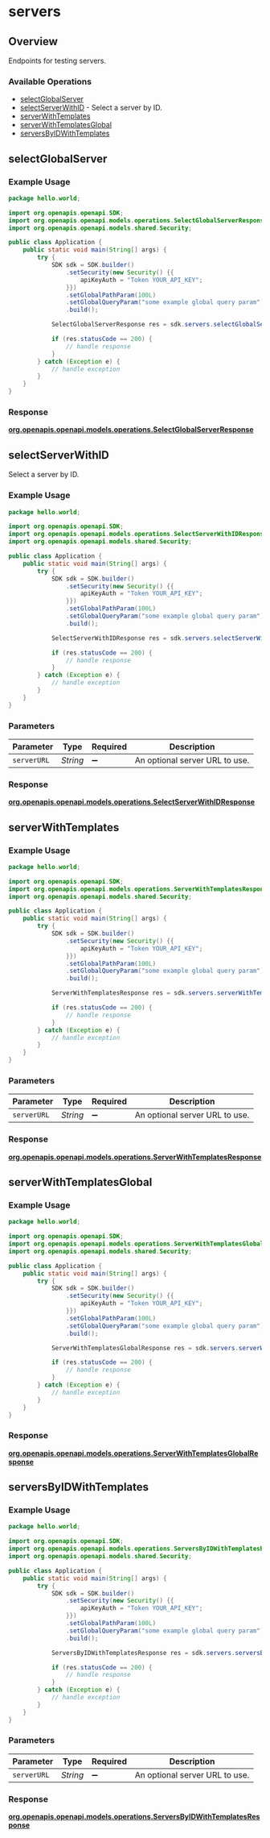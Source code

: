 # servers

## Overview

Endpoints for testing servers.

### Available Operations

* [selectGlobalServer](#selectglobalserver)
* [selectServerWithID](#selectserverwithid) - Select a server by ID.
* [serverWithTemplates](#serverwithtemplates)
* [serverWithTemplatesGlobal](#serverwithtemplatesglobal)
* [serversByIDWithTemplates](#serversbyidwithtemplates)

## selectGlobalServer

### Example Usage

```java
package hello.world;

import org.openapis.openapi.SDK;
import org.openapis.openapi.models.operations.SelectGlobalServerResponse;
import org.openapis.openapi.models.shared.Security;

public class Application {
    public static void main(String[] args) {
        try {
            SDK sdk = SDK.builder()
                .setSecurity(new Security() {{
                    apiKeyAuth = "Token YOUR_API_KEY";
                }})
                .setGlobalPathParam(100L)
                .setGlobalQueryParam("some example global query param")
                .build();

            SelectGlobalServerResponse res = sdk.servers.selectGlobalServer();

            if (res.statusCode == 200) {
                // handle response
            }
        } catch (Exception e) {
            // handle exception
        }
    }
}
```


### Response

**[org.openapis.openapi.models.operations.SelectGlobalServerResponse](../../models/operations/SelectGlobalServerResponse.md)**


## selectServerWithID

Select a server by ID.

### Example Usage

```java
package hello.world;

import org.openapis.openapi.SDK;
import org.openapis.openapi.models.operations.SelectServerWithIDResponse;
import org.openapis.openapi.models.shared.Security;

public class Application {
    public static void main(String[] args) {
        try {
            SDK sdk = SDK.builder()
                .setSecurity(new Security() {{
                    apiKeyAuth = "Token YOUR_API_KEY";
                }})
                .setGlobalPathParam(100L)
                .setGlobalQueryParam("some example global query param")
                .build();

            SelectServerWithIDResponse res = sdk.servers.selectServerWithID();

            if (res.statusCode == 200) {
                // handle response
            }
        } catch (Exception e) {
            // handle exception
        }
    }
}
```

### Parameters

| Parameter                      | Type                           | Required                       | Description                    |
| ------------------------------ | ------------------------------ | ------------------------------ | ------------------------------ |
| `serverURL`                    | *String*                       | :heavy_minus_sign:             | An optional server URL to use. |


### Response

**[org.openapis.openapi.models.operations.SelectServerWithIDResponse](../../models/operations/SelectServerWithIDResponse.md)**


## serverWithTemplates

### Example Usage

```java
package hello.world;

import org.openapis.openapi.SDK;
import org.openapis.openapi.models.operations.ServerWithTemplatesResponse;
import org.openapis.openapi.models.shared.Security;

public class Application {
    public static void main(String[] args) {
        try {
            SDK sdk = SDK.builder()
                .setSecurity(new Security() {{
                    apiKeyAuth = "Token YOUR_API_KEY";
                }})
                .setGlobalPathParam(100L)
                .setGlobalQueryParam("some example global query param")
                .build();

            ServerWithTemplatesResponse res = sdk.servers.serverWithTemplates();

            if (res.statusCode == 200) {
                // handle response
            }
        } catch (Exception e) {
            // handle exception
        }
    }
}
```

### Parameters

| Parameter                      | Type                           | Required                       | Description                    |
| ------------------------------ | ------------------------------ | ------------------------------ | ------------------------------ |
| `serverURL`                    | *String*                       | :heavy_minus_sign:             | An optional server URL to use. |


### Response

**[org.openapis.openapi.models.operations.ServerWithTemplatesResponse](../../models/operations/ServerWithTemplatesResponse.md)**


## serverWithTemplatesGlobal

### Example Usage

```java
package hello.world;

import org.openapis.openapi.SDK;
import org.openapis.openapi.models.operations.ServerWithTemplatesGlobalResponse;
import org.openapis.openapi.models.shared.Security;

public class Application {
    public static void main(String[] args) {
        try {
            SDK sdk = SDK.builder()
                .setSecurity(new Security() {{
                    apiKeyAuth = "Token YOUR_API_KEY";
                }})
                .setGlobalPathParam(100L)
                .setGlobalQueryParam("some example global query param")
                .build();

            ServerWithTemplatesGlobalResponse res = sdk.servers.serverWithTemplatesGlobal();

            if (res.statusCode == 200) {
                // handle response
            }
        } catch (Exception e) {
            // handle exception
        }
    }
}
```


### Response

**[org.openapis.openapi.models.operations.ServerWithTemplatesGlobalResponse](../../models/operations/ServerWithTemplatesGlobalResponse.md)**


## serversByIDWithTemplates

### Example Usage

```java
package hello.world;

import org.openapis.openapi.SDK;
import org.openapis.openapi.models.operations.ServersByIDWithTemplatesResponse;
import org.openapis.openapi.models.shared.Security;

public class Application {
    public static void main(String[] args) {
        try {
            SDK sdk = SDK.builder()
                .setSecurity(new Security() {{
                    apiKeyAuth = "Token YOUR_API_KEY";
                }})
                .setGlobalPathParam(100L)
                .setGlobalQueryParam("some example global query param")
                .build();

            ServersByIDWithTemplatesResponse res = sdk.servers.serversByIDWithTemplates();

            if (res.statusCode == 200) {
                // handle response
            }
        } catch (Exception e) {
            // handle exception
        }
    }
}
```

### Parameters

| Parameter                      | Type                           | Required                       | Description                    |
| ------------------------------ | ------------------------------ | ------------------------------ | ------------------------------ |
| `serverURL`                    | *String*                       | :heavy_minus_sign:             | An optional server URL to use. |


### Response

**[org.openapis.openapi.models.operations.ServersByIDWithTemplatesResponse](../../models/operations/ServersByIDWithTemplatesResponse.md)**


